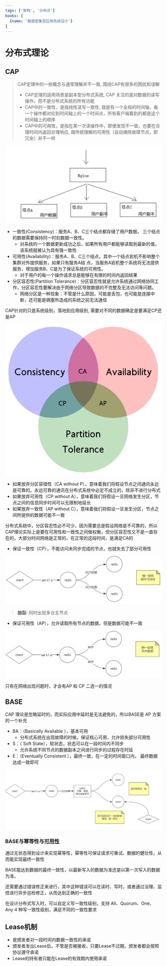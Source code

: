 ```yaml
---
tags: ['架构', '分布式']
books: [
  {name: '数据密集型应用系统设计'}
]
---
```


# 分布式理论

## CAP

> CAP定理中的一些概念与通常理解并不一致, 围绕CAP有很多的困扰和误解
> - CAP定理的适用场景是副本型分布式系统, CAP 关注的是对数据的读写操作，而不是分布式系统的所有功能
> - CAP中的一致性，是指线性读写一致性, 就是有一个全局的时间轴，每一个操作都对应到时间轴上的一个时间点，所有客户端看到的都是这个时间轴上的顺序
> - CAP中的可用性，是指在某一次读操作中，即便发现不一致，也要在合理时间内返回合理响应, 跟传统理解的可用性（自动摘除故障节点，即冗余）并不一样

![副本型分布式系统](/assets/批注%202019-10-31%20194221.png)

- 一致性(Consistency)：服务A、B、C三个结点都存储了用户数据， 三个结点的数据需要保持同一时刻数据一致性。
  - 对系统的一个数据更新成功之后，如果所有用户都能够读取到最新的值，该系统就被认为具有强一致性
- 可用性(Availability)：服务A、B、C三个结点，其中一个结点宕机不影响整个集群对外提供服务，如果只有服务A结 点，当服务A宕机整个系统将无法提供服务，增加服务B、C是为了保证系统的可用性。
  - 对于用户的每一个操作请求总是能够在有限的时间内返回结果
- 分区容忍性(Partition Tolerance)：分区容忍性就是允许系统通过网络协同工作，分区容忍性要解决由于网络分区导致数据的不完整及无法访问等问题。
  - 网络分区是一种现象：不管是什么原因，可能是丢包，也可能是连接中断，还可能是拥塞所造成的系统之前无法通信

CAP针对的只是系统级别，落地到应用级别, 需要对不同的数据确定是要满足CP还是AP

![202031017918](/assets/202031017918.png)

- 如果放弃分区容错性（CA without P），意味着我们将假设节点之间通讯永远是可靠的。永远可靠的通讯在分布式系统中必定不成立的，除非不进行分布式
- 如果放弃可用性（CP without A），意味着我们将假设一旦网络发生分区，节点之间的信息同步时间可以无限制地延长
- 如果放弃一致性（AP without C），意味着我们将假设一旦发生分区，节点之间所提供的数据可能不一致

分布式系统中，分区容忍性必不可少，因为需要总是假设网络是不可靠的，所以CAP理论实际上是要在可用性和一致性之间做权衡，但分区容忍性又不是一直存在的，大部分时间网络是正常的，在正常的这段时间，是满足CA的

- 保证一致性（CP），不能访问未同步完成的节点，也就失去了部分可用性

![批注 2020-06-23 090444](/assets/批注%202020-06-23%20090444.png)

> **脑裂**: 同时出现多台主节点

- 保证可用性（AP），允许读取所有节点的数据，但是数据可能不一致

![批注 2020-06-23 090512](/assets/批注%202020-06-23%20090512.png)

只有在网络出现问题时，才会有AP 和 CP 二选一的情况

## BASE

CAP 理论是忽略延时的，而实际应用中延时是无法避免的，所以BASE是 AP 方案的一个补充

- BA：（Basically Available ），基本可用
  - 分布式系统在出现故障的时候，保证核心可用，允许损失部分可用性
- S：（ Soft State），软状态，状态可以在一段时间内不同步
  - 允许系统不同节点的数据副本之间进行同步的过程存在时延
- E：（Eventually Consistent ），最终一致，在一定的时间窗口内， 最终数据达成一致即可

![批注 2020-06-23 090544](/assets/批注%202020-06-23%20090544.png)

### BASE与幂等性与[可用性](/软件工程/架构/系统设计/可用性.md)

通过无状态得到设计来实现幂等性，幂等性可保证请求可重试、数据的健壮性，从而能实现最终一致性

BASE能达到数据的最终一致性，以最新写入的数据为准还是以第一次写入的数据为准，

还需要通过错误修正来进行，其中这种错误可以在读时、写时，或者通过治理、监控进行异步巡检修正，从而达到正确的一致性

在设计分布式写入时，可以自定义写一致性级别，支持 All、Quorum、One、Any 4 种写一致性级别，满足不同的一致性要求

## Lease机制

- 是颁发者对一段时间内数据一致性的承诺
- 颁发者发出Lease后，不管是否被接收，只要Lease不过期，颁发者都会按照协议遵守承诺
- Lease的持有者只能在Lease的有效期内使用承诺